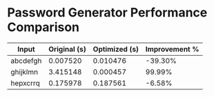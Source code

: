 # Password Generator Performance Comparison

| Input      | Original (s) | Optimized (s) | Improvement % |
|------------|--------------|--------------|---------------|
| abcdefgh   | 0.007520     | 0.010476     | -39.30%       |
| ghijklmn   | 3.415148     | 0.000457     | 99.99%        |
| hepxcrrq   | 0.175978     | 0.187561     | -6.58%        |
